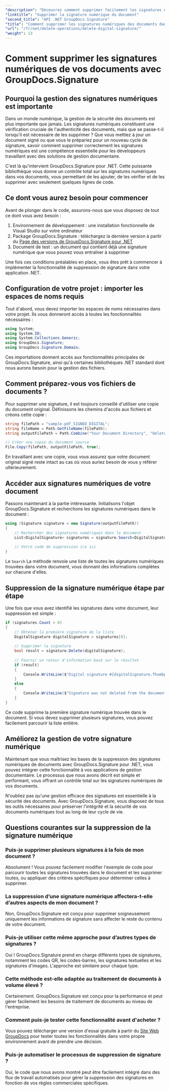 ```yaml
---
"description": "Découvrez comment supprimer facilement les signatures numériques de vos documents grâce à GroupDocs.Signature pour .NET. Notre guide étape par étape vous aide à préserver la sécurité de vos documents en toute simplicité."
"linktitle": "Supprimer la signature numérique du document"
"second_title": "API .NET GroupDocs.Signature"
"title": "Comment supprimer les signatures numériques des documents dans .NET"
"url": "/fr/net/delete-operations/delete-digital-signature/"
"weight": 13
---
```


# Comment supprimer les signatures numériques de vos documents avec GroupDocs.Signature

## Pourquoi la gestion des signatures numériques est importante

Dans un monde numérique, la gestion de la sécurité des documents est plus importante que jamais. Les signatures numériques constituent une vérification cruciale de l'authenticité des documents, mais que se passe-t-il lorsqu'il est nécessaire de les supprimer ? Que vous mettiez à jour un document signé ou que vous le prépariez pour un nouveau cycle de signature, savoir comment supprimer correctement les signatures numériques est une compétence essentielle pour les développeurs travaillant avec des solutions de gestion documentaire.

C'est là qu'intervient GroupDocs.Signature pour .NET. Cette puissante bibliothèque vous donne un contrôle total sur les signatures numériques dans vos documents, vous permettant de les ajouter, de les vérifier et de les supprimer avec seulement quelques lignes de code.

## Ce dont vous aurez besoin pour commencer

Avant de plonger dans le code, assurons-nous que vous disposez de tout ce dont vous avez besoin :

1. Environnement de développement : une installation fonctionnelle de Visual Studio sur votre ordinateur
2. Package GroupDocs.Signature : téléchargez la dernière version à partir du [Page des versions de GroupDocs.Signature pour .NET](https://releases.groupdocs.com/signature/net/)
3. Document de test : un document qui contient déjà une signature numérique que vous pouvez vous entraîner à supprimer

Une fois ces conditions préalables en place, vous êtes prêt à commencer à implémenter la fonctionnalité de suppression de signature dans votre application .NET.

## Configuration de votre projet : importer les espaces de noms requis

Tout d'abord, vous devez importer les espaces de noms nécessaires dans votre projet. Ils vous donneront accès à toutes les fonctionnalités nécessaires :

```csharp
using System;
using System.IO;
using System.Collections.Generic;
using GroupDocs.Signature;
using GroupDocs.Signature.Domain;
```

Ces importations donnent accès aux fonctionnalités principales de GroupDocs.Signature, ainsi qu'à certaines bibliothèques .NET standard dont nous aurons besoin pour la gestion des fichiers.

## Comment préparez-vous vos fichiers de documents ?

Pour supprimer une signature, il est toujours conseillé d'utiliser une copie du document original. Définissons les chemins d'accès aux fichiers et créons cette copie :

```csharp
string filePath = "sample.pdf_SIGNED_DIGITAL";
string fileName = Path.GetFileName(filePath);
string outputFilePath = Path.Combine("Your Document Directory", "DeleteDigital", fileName);

// Créer une copie du document source
File.Copy(filePath, outputFilePath, true);
```

En travaillant avec une copie, vous vous assurez que votre document original signé reste intact au cas où vous auriez besoin de vous y référer ultérieurement.

## Accéder aux signatures numériques de votre document

Passons maintenant à la partie intéressante. Initialisons l'objet GroupDocs.Signature et recherchons les signatures numériques dans le document :

```csharp
using (Signature signature = new Signature(outputFilePath))
{
    // Rechercher des signatures numériques dans le document
    List<DigitalSignature> signatures = signature.Search<DigitalSignature>(SignatureType.Digital);
    
    // Votre code de suppression ira ici
}
```

Le `Search` La méthode renvoie une liste de toutes les signatures numériques trouvées dans votre document, vous donnant des informations complètes sur chacune d'elles.

## Suppression de la signature numérique étape par étape

Une fois que vous avez identifié les signatures dans votre document, leur suppression est simple :

```csharp
if (signatures.Count > 0)
{
    // Obtenez la première signature de la liste
    DigitalSignature digitalSignature = signatures[0];
    
    // Supprimer la signature
    bool result = signature.Delete(digitalSignature);
    
    // Fournir un retour d'information basé sur le résultat
    if (result)
    {
        Console.WriteLine($"Digital signature #{digitalSignature.Thumbprint} from {digitalSignature.SignTime.ToShortDateString()} was deleted from document ['{fileName}'].");
    }
    else
    {
        Console.WriteLine($"Signature was not deleted from the document! Signature# {digitalSignature.Thumbprint} was not found!");
    }
}
```

Ce code supprime la première signature numérique trouvée dans le document. Si vous devez supprimer plusieurs signatures, vous pouvez facilement parcourir la liste entière.

## Améliorez la gestion de votre signature numérique

Maintenant que vous maîtrisez les bases de la suppression des signatures numériques de documents avec GroupDocs.Signature pour .NET, vous pouvez intégrer cette fonctionnalité à vos applications de gestion documentaire. Le processus que nous avons décrit est simple et performant, vous offrant un contrôle total sur les signatures numériques de vos documents.

N'oubliez pas qu'une gestion efficace des signatures est essentielle à la sécurité des documents. Avec GroupDocs.Signature, vous disposez de tous les outils nécessaires pour préserver l'intégrité et la sécurité de vos documents numériques tout au long de leur cycle de vie.

## Questions courantes sur la suppression de la signature numérique

### Puis-je supprimer plusieurs signatures à la fois de mon document ?
Absolument ! Vous pouvez facilement modifier l'exemple de code pour parcourir toutes les signatures trouvées dans le document et les supprimer toutes, ou appliquer des critères spécifiques pour déterminer celles à supprimer.

### La suppression d’une signature numérique affectera-t-elle d’autres aspects de mon document ?
Non, GroupDocs.Signature est conçu pour supprimer soigneusement uniquement les informations de signature sans affecter le reste du contenu de votre document.

### Puis-je utiliser cette même approche pour d’autres types de signatures ?
Oui ! GroupDocs.Signature prend en charge différents types de signatures, notamment les codes QR, les codes-barres, les signatures textuelles et les signatures d'images. L'approche est similaire pour chaque type.

### Cette méthode est-elle adaptée au traitement de documents à volume élevé ?
Certainement. GroupDocs.Signature est conçu pour la performance et peut gérer facilement les besoins de traitement de documents au niveau de l'entreprise.

### Comment puis-je tester cette fonctionnalité avant d'acheter ?
Vous pouvez télécharger une version d'essai gratuite à partir du [Site Web GroupDocs](https://releases.groupdocs.com/) pour tester toutes les fonctionnalités dans votre propre environnement avant de prendre une décision.

### Puis-je automatiser le processus de suppression de signature ?
Oui, le code que nous avons montré peut être facilement intégré dans des flux de travail automatisés pour gérer la suppression des signatures en fonction de vos règles commerciales spécifiques.